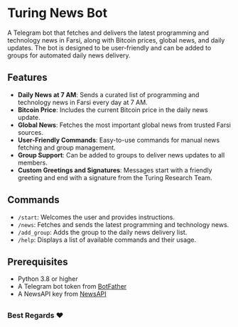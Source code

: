 # Turing News Bot

A Telegram bot that fetches and delivers the latest programming and technology news in Farsi, along with Bitcoin prices, global news, and daily updates. The bot is designed to be user-friendly and can be added to groups for automated daily news delivery.

## Features

- **Daily News at 7 AM**: Sends a curated list of programming and technology news in Farsi every day at 7 AM.
- **Bitcoin Price**: Includes the current Bitcoin price in the daily news update.
- **Global News**: Fetches the most important global news from trusted Farsi sources.
- **User-Friendly Commands**: Easy-to-use commands for manual news fetching and group management.
- **Group Support**: Can be added to groups to deliver news updates to all members.
- **Custom Greetings and Signatures**: Messages start with a friendly greeting and end with a signature from the Turing Research Team.

## Commands

- `/start`: Welcomes the user and provides instructions.
- `/news`: Fetches and sends the latest programming and technology news.
- `/add_group`: Adds the group to the daily news delivery list.
- `/help`: Displays a list of available commands and their usage.

## Prerequisites

- Python 3.8 or higher
- A Telegram bot token from [BotFather](https://core.telegram.org/bots#botfather)
- A NewsAPI key from [NewsAPI](https://newsapi.org/)

##

### Best Regards :heart:   
